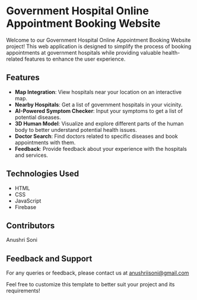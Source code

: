 # Government Hospital Online Appointment Booking Website

Welcome to our Government Hospital Online Appointment Booking Website project! This web application is designed to simplify the process of booking appointments at government hospitals while providing valuable health-related features to enhance the user experience.

## Features

- **Map Integration**: View hospitals near your location on an interactive map.
- **Nearby Hospitals**: Get a list of government hospitals in your vicinity.
- **AI-Powered Symptom Checker**: Input your symptoms to get a list of potential diseases.
- **3D Human Model**: Visualize and explore different parts of the human body to better understand potential health issues.
- **Doctor Search**: Find doctors related to specific diseases and book appointments with them.
- **Feedback**: Provide feedback about your experience with the hospitals and services.

## Technologies Used

- HTML
- CSS
- JavaScript
- Firebase

## Contributors

Anushri Soni

## Feedback and Support

For any queries or feedback, please contact us at anushriisoni@gmail.com

Feel free to customize this template to better suit your project and its requirements!
